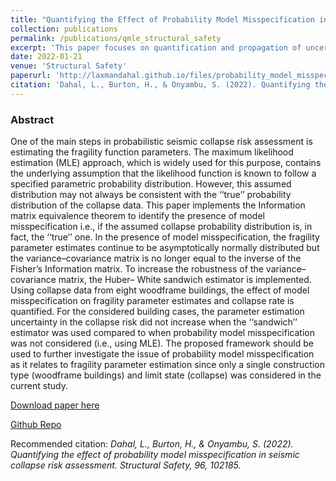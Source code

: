 ```yaml
---
title: "Quantifying the Effect of Probability Model Misspecification in Seismic Collapse Risk Assessment"
collection: publications
permalink: /publications/qmle_structural_safety
excerpt: 'This paper focuses on quantification and propagation of uncertainty induced due to misspecification of probability distribution in seismic risk assessment.'
date: 2022-01-21
venue: 'Structural Safety'
paperurl: 'http://laxmandahal.github.io/files/probability_model_misspecification.pdf'
citation: 'Dahal, L., Burton, H., & Onyambu, S. (2022). Quantifying the effect of probability model misspecification in seismic collapse risk assessment. Structural Safety, 96, 102185.'
---
```


### Abstract

One of the main steps in probabilistic seismic collapse risk assessment is estimating the fragility function parameters. The maximum likelihood estimation (MLE) approach, which is widely used for this purpose, contains the underlying assumption that the likelihood function is known to follow a specified parametric probability distribution. However, this assumed distribution may not always be consistent with the ‘‘true’’ probability distribution of the collapse data. This paper implements the Information matrix equivalence theorem to identify the presence of model misspecification i.e., if the assumed collapse probability distribution is, in fact, the ‘‘true’’ one. In the presence of model misspecification, the fragility parameter estimates continue to be asymptotically normally distributed but the variance–covariance matrix is no longer equal to the inverse of the Fisher’s Information matrix. To increase the robustness of the variance–covariance matrix, the Huber– White sandwich estimator is implemented. Using collapse data from eight woodframe buildings, the effect of model misspecification on fragility parameter estimates and collapse rate is quantified. For the considered building cases, the parameter estimation uncertainty in the collapse risk did not increase when the ‘‘sandwich’’ estimator was used compared to when probability model misspecification was not considered (i.e., using MLE). The proposed framework should be used to further investigate the issue of probability model misspecification as it relates to fragility parameter estimation since only a single construction type (woodframe buildings) and limit state (collapse) was considered in the current study.

[Download paper here](http://laxmandahal.github.io/files/probability_model_misspecification.pdf)

[Github Repo](https://github.com/laxmandahal/Parameter-Estimation-Uncertainty)

Recommended citation: <em> Dahal, L., Burton, H., & Onyambu, S. (2022). Quantifying the effect of probability model misspecification in seismic collapse risk assessment. Structural Safety, 96, 102185. </em>